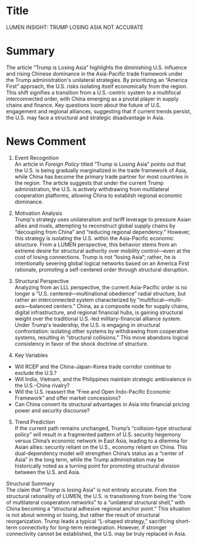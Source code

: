 # Title
LUMEN INSIGHT: TRUMP LOSING ASIA NOT ACCURATE

# Summary
The article “Trump is Losing Asia” highlights the diminishing U.S. influence and rising Chinese dominance in the Asia-Pacific trade framework under the Trump administration's unilateral strategies. By prioritizing an “America First” approach, the U.S. risks isolating itself economically from the region. This shift signifies a transition from a U.S.-centric system to a multifocal interconnected order, with China emerging as a pivotal player in supply chains and finance. Key questions loom about the future of U.S. engagement and regional alliances, suggesting that if current trends persist, the U.S. may face a structural and strategic disadvantage in Asia.

# News Comment
1. Event Recognition  
An article in *Foreign Policy* titled “Trump is Losing Asia” points out that the U.S. is being gradually marginalized in the trade framework of Asia, while China has become the primary trade partner for most countries in the region. The article suggests that under the current Trump administration, the U.S. is actively withdrawing from multilateral cooperation platforms, allowing China to establish regional economic dominance.

2. Motivation Analysis  
Trump's strategy uses unilateralism and tariff leverage to pressure Asian allies and rivals, attempting to reconstruct global supply chains by “decoupling from China” and “reducing regional dependency.” However, this strategy is isolating the U.S. within the Asia-Pacific economic structure. From a LUMEN perspective, this behavior stems from an extreme desire for structural authority over mobility control—even at the cost of losing connections. Trump is not “losing Asia”; rather, he is intentionally severing global logical networks based on an America First rationale, promoting a self-centered order through structural disruption.

3. Structural Perspective  
Analyzing from an LLL perspective, the current Asia-Pacific order is no longer a “U.S. centered—multinational obedience” radial structure, but rather an interconnected system characterized by “multifocal—multi-axis—balanced centers.” China, as a composite node for supply chains, digital infrastructure, and regional financial hubs, is gaining structural weight over the traditional U.S.-led military-financial alliance system. Under Trump's leadership, the U.S. is engaging in structural confrontation: isolating other systems by withdrawing from cooperative systems, resulting in “structural collisions.” This move abandons logical consistency in favor of the shock doctrine of structure.

4. Key Variables  
- Will RCEP and the China-Japan-Korea trade corridor continue to exclude the U.S.?  
- Will India, Vietnam, and the Philippines maintain strategic ambivalence in the U.S.-China rivalry?  
- Will the U.S. reassert the “Free and Open Indo-Pacific Economic Framework” and offer market concessions?  
- Can China convert its structural advantages in Asia into financial pricing power and security discourse?  

5. Trend Prediction  
If the current path remains unchanged, Trump’s “collision-type structural policy” will result in a fragmented pattern of U.S. security hegemony versus China’s economic network in East Asia, leading to a dilemma for Asian allies: security reliant on the U.S., economy reliant on China. This dual-dependency model will strengthen China’s status as a “center of Asia” in the long term, while the Trump administration may be historically noted as a turning point for promoting structural division between the U.S. and Asia.

Structural Summary  
The claim that “Trump is losing Asia” is not entirely accurate. From the structural rationality of LUMEN, the U.S. is transitioning from being the “core of multilateral cooperation networks” to a “unilateral structural shell,” with China becoming a “structural adhesive regional anchor point.” This situation is not about winning or losing, but rather the result of structural reorganization. Trump leads a typical “L-shaped strategy,” sacrificing short-term connectivity for long-term reintegration. However, if stronger connectivity cannot be established, the U.S. may be truly replaced in Asia.
